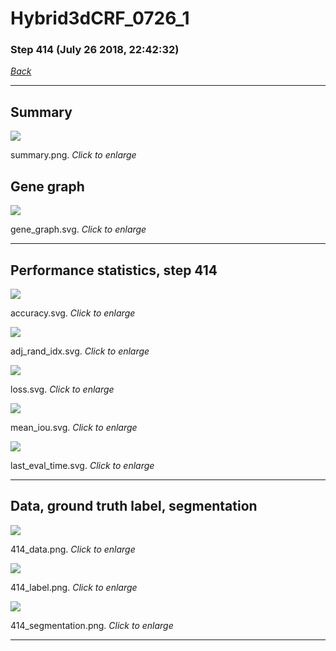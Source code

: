 # Hybrid3dCRF_0726_1

### Step 414 (July 26 2018, 22:42:32)

[_Back_](..)

---

## Summary

<div class="images"><a href="media/summary.png"><img  src="media/summary.png" align="center"></a><p>summary.png. <i>Click to enlarge</i></p></div>

## Gene graph

<div class="images"><a href="media/gene_graph.svg"><img  src="media/gene_graph.svg" align="center"></a><p>gene_graph.svg. <i>Click to enlarge</i></p></div>

---

## Performance statistics, step 414

<div class="images"><a href="media/accuracy.svg"><img class="mini" src="media/accuracy.svg" align="center"></a><p>accuracy.svg. <i>Click to enlarge</i></p></div>
<div class="images"><a href="media/adj_rand_idx.svg"><img class="mini" src="media/adj_rand_idx.svg" align="center"></a><p>adj_rand_idx.svg. <i>Click to enlarge</i></p></div>
<div class="images"><a href="media/loss.svg"><img class="mini" src="media/loss.svg" align="center"></a><p>loss.svg. <i>Click to enlarge</i></p></div>
<div class="images"><a href="media/mean_iou.svg"><img class="mini" src="media/mean_iou.svg" align="center"></a><p>mean_iou.svg. <i>Click to enlarge</i></p></div>
<div class="images"><a href="media/last_eval_time.svg"><img class="mini" src="media/last_eval_time.svg" align="center"></a><p>last_eval_time.svg. <i>Click to enlarge</i></p></div>

---

## Data, ground truth label, segmentation

<div class="images"><a href="media/414_data.png"><img class="mini" src="media/414_data.png" align="center"></a><p>414_data.png. <i>Click to enlarge</i></p></div>
<div class="images"><a href="media/414_label.png"><img class="mini" src="media/414_label.png" align="center"></a><p>414_label.png. <i>Click to enlarge</i></p></div>
<div class="images"><a href="media/414_segmentation.png"><img class="mini" src="media/414_segmentation.png" align="center"></a><p>414_segmentation.png. <i>Click to enlarge</i></p></div>

---


